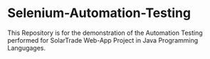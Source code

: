 # Selenium-Automation-Testing
This Repository is for the demonstration of the Automation Testing performed for SolarTrade Web-App Project in Java Programming Langugages.
